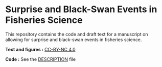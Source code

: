 # Surprise and Black-Swan Events in Fisheries Science

This repository contains the code and draft text for a manuscript on allowing for surprise and black-swan events in fisheries science.

**Text and figures :**
[CC-BY-NC 4.0](https://creativecommons.org/licenses/by-nc/4.0/)

**Code :** See the [DESCRIPTION](DESCRIPTION) file
